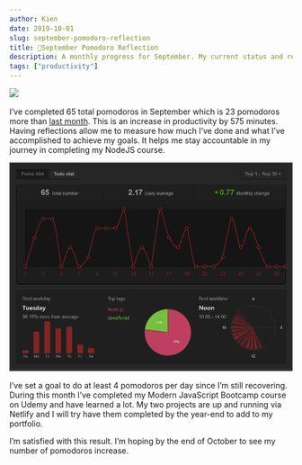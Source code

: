 ```yaml
---
author: Kien
date: 2019-10-01
slug: september-pomodoro-reflection
title: 🍅September Pomodoro Reflection
description: A monthly progress for September. My current status and reflection on my productivity, goals and achievements.
tags: ["productivity"]
---
```


![](https://images.unsplash.com/photo-1542840843-3349799cded6?ixlib=rb-1.2.1&ixid=eyJhcHBfaWQiOjEyMDd9&auto=format&fit=crop&w=1350&q=80)

I’ve completed 65 total pomodoros in September which is 23 pomodoros more than [last month](/054-august-2019-pomodoro/). This is an increase in productivity by 575 minutes. Having reflections allow me to measure how much I’ve done and what I’ve accomplished to achieve my goals. It helps me stay accountable in my journey in completing my NodeJS course.

![](./PomotodoSept2019.png)

I’ve set a goal to do at least 4 pomodoros per day since I’m still recovering. During this month I’ve completed my Modern JavaScript Bootcamp course on Udemy and have learned a lot. My two projects are up and running via Netlify and I will try have them completed by the year-end to add to my portfolio.

I’m satisfied with this result. I’m hoping by the end of October to see my number of pomodoros increase.
